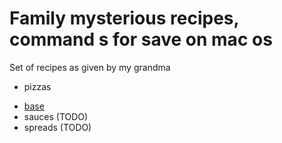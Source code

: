 # Family mysterious recipes, command s for save on mac os

Set of recipes as given by my grandma

* pizzas
- [base](./pizzas/base.md)
- sauces (TODO)
- spreads (TODO)